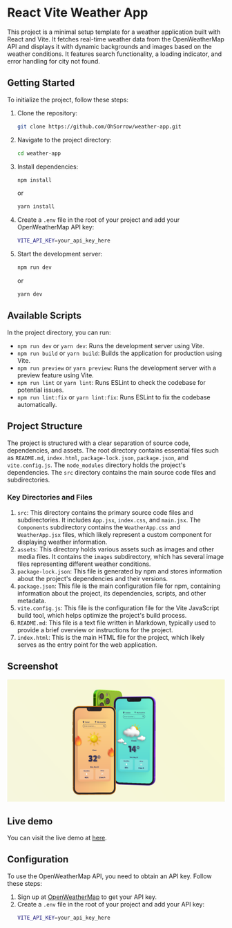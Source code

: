 # React Vite Weather App

This project is a minimal setup template for a weather application built with React and Vite. It fetches real-time weather data from the OpenWeatherMap API and displays it with dynamic backgrounds and images based on the weather conditions. It features search functionality, a loading indicator, and error handling for city not found.

## Getting Started

To initialize the project, follow these steps:

1. Clone the repository:
   ```sh
   git clone https://github.com/OhSorrow/weather-app.git
   ```
2. Navigate to the project directory:
   ```sh
   cd weather-app
   ```
3. Install dependencies:
   ```sh
   npm install
   ```
   or
   ```sh
   yarn install
   ```
4. Create a `.env` file in the root of your project and add your OpenWeatherMap API key:
   ```sh
   VITE_API_KEY=your_api_key_here
   ```
5. Start the development server:
   ```sh
   npm run dev
   ```
   or
   ```sh
   yarn dev
   ```

## Available Scripts

In the project directory, you can run:

- `npm run dev` or `yarn dev`: Runs the development server using Vite.
- `npm run build` or `yarn build`: Builds the application for production using Vite.
- `npm run preview` or `yarn preview`: Runs the development server with a preview feature using Vite.
- `npm run lint` or `yarn lint`: Runs ESLint to check the codebase for potential issues.
- `npm run lint:fix` or `yarn lint:fix`: Runs ESLint to fix the codebase automatically.

## Project Structure

The project is structured with a clear separation of source code, dependencies, and assets. The root directory contains essential files such as `README.md`, `index.html`, `package-lock.json`, `package.json`, and `vite.config.js`. The `node_modules` directory holds the project's dependencies. The `src` directory contains the main source code files and subdirectories.

### Key Directories and Files

1. `src`: This directory contains the primary source code files and subdirectories. It includes `App.jsx`, `index.css`, and `main.jsx`. The `Components` subdirectory contains the `WeatherApp.css` and `WeatherApp.jsx` files, which likely represent a custom component for displaying weather information.
2. `assets`: This directory holds various assets such as images and other media files. It contains the `images` subdirectory, which has several image files representing different weather conditions.
3. `package-lock.json`: This file is generated by npm and stores information about the project's dependencies and their versions.
4. `package.json`: This file is the main configuration file for npm, containing information about the project, its dependencies, scripts, and other metadata.
5. `vite.config.js`: This file is the configuration file for the Vite JavaScript build tool, which helps optimize the project's build process.
6. `README.md`: This file is a text file written in Markdown, typically used to provide a brief overview or instructions for the project.
7. `index.html`: This is the main HTML file for the project, which likely serves as the entry point for the web application.

## Screenshot

![Screenshot of the Weather App](./screenshots/screenshot.png)

## Live demo

You can visit the live demo at [here](https://weather-app-ho3w.onrender.com/).

## Configuration

To use the OpenWeatherMap API, you need to obtain an API key. Follow these steps:

1. Sign up at [OpenWeatherMap](https://home.openweathermap.org/users/sign_up) to get your API key.
2. Create a `.env` file in the root of your project and add your API key:
   ```sh
   VITE_API_KEY=your_api_key_here
   ```
